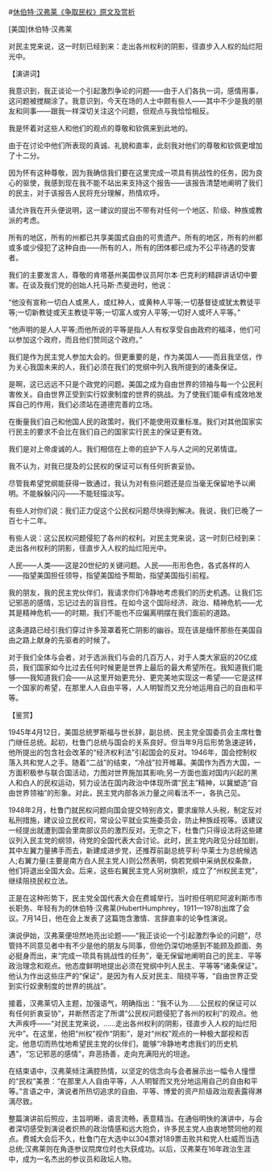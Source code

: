 #[休伯特·汉弗莱《争取民权》原文及赏析](https://www.vrrw.net/wx/14494.html)

[美国]休伯特·汉弗莱

对民主党来说，这一时刻已经到来：走出各州权利的阴影，径直步入人权的灿烂阳光中。

【演讲词】

我意识到，我正谈论一个引起激烈争论的问题——由于人们各执一词，感情用事，这问题被搅糊涂了。我意识到，今天在场的人士中颇有些人——其中不少是我的朋友和同事——跟我一样深切关注这个问题，但观点与我恰恰相反。

我是怀着对这些人和他们的观点的尊敬和钦佩来到此地的。

由于在讨论中他们所表现的真诚、礼貌和直率，此刻我对他们的尊敬和钦佩更增加了十二分。

因为怀有这种尊敬，因为我确信我们要在这里完成一项具有挑战性的任务，因为良心的驱使，我感到现在我不能不站出来支持这个报告——该报告清楚地阐明了我们的民主，对于该报告人民将充分理解，热情欢呼。

请允许我在开头便说明，这一建议的提出不带有对任何一个地区、阶级、种族或教派的考虑。

所有的地区，所有的州都已共享美国式自由的可贵遗产。所有的地区，所有的州都或多或少侵犯了这种自由——所有的人，所有的团体都已成为不公平待遇的受害者。

我们的主要发言人，尊敬的肯塔基州美国参议员阿尔本·巴克利的精辟讲话切中要害。在谈及我们党的创始人托马斯·杰斐逊时，他说：

“他没有宣称一切白人或黑人，或红种人，或黄种人平等;一切基督徒或犹太教徒平等;一切新教徒或天主教徒平等;一切富人或穷人平等;一切好人或坏人平等。”

“他声明的是人人平等;而他所说的平等是指人人有权享受自由政府的福泽，他们可以参加这个政府，而且他们赞同这个政府。”

我们是作为民主党人参加大会的。但更重要的是，作为美国人——而且我坚信，作为关心我国未来的人，我们必须在我们的党纲中列入我所提到的诸条保证。

是啊，这已远远不只是个政党的问题。美国之成为自由世界的领袖与每一个公民利害攸关。自由世界正受到实行奴隶制度的世界的挑战。为了使我们能卓有成效地发挥自己的作用，我们必须站在道德完善的立场。

在衡量我们自己和他国人民的政策时，我们不能使用双重标准。我们对其他国家实行民主的要求不会比在我们自己的国家实行民主的保证更有效。

我们是对上帝虔诚的人。我们相信在上帝的庇护下人与人之间的兄弟情谊。

我不认为，对我已提及的公民权的保证可以有任何折衷妥协。

尽管我希望党纲能获得一致通过，我认为对有些问题还是应当毫无保留地予以阐明。不能躲躲闪闪——不能轻描淡写。

有些人对你们说：我们正力促这个公民权问题尽快得到解决。我说，我们已晚了一百七十二年。

有些人说：这公民权问题侵犯了各州的权利。对民主党来说，这一时刻已经到来：走出各州权利的阴影，径直步入人权的灿烂阳光中。

人民——人类——这是20世纪的关键问题。人民——形形色色，各式各样的人——指望美国担任领导，指望美国给予帮助，指望美国指引前程。

我的朋友，我的民主党伙伴们，我请求你们冷静地考虑我们的历史机遇。让我们忘记邪恶的感情，忘记过去的盲目性。在如今这个国际经济、政治、精神危机——尤其是精神危机——的时期，我们不能也不应偏离明摆在我们面前的道路。

这条道路已经引我们穿过许多笼罩着死亡阴影的幽谷。现在该是缅怀那些在美国自由之路上献身的先驱者的时候了。

对于我们全体与会者，对于选派我们与会的几百万人，对于人类大家庭的20亿成员，我们国家如今比过去任何时候更是世界上最后的最大希望所在。我知道我们能够——我知道我们会——从这里开始更充分、更完美地实现这一希望——它是这样一个国家的希望，在那里人人自由平等，人人明智而又充分地运用自己的自由和平等。



【鉴赏】

1945年4月12日，美国总统罗斯福与世长辞，副总统、民主党全国委员会主席杜鲁门继任总统。起初，杜鲁门总统与国会的关系良好。但当年9月后形势急速逆转，他所提出的包含社会改革的“经济权利法”引起国会的反对。1946年，国会控制权落入共和党人之手。随着“二战”的结束，“冷战”拉开帷幕。美国作为西方大国，一方面积极参与联合国活动，力图对世界施加其影响;另一方面也面对国内兴起的黑人和白人的民权运动，努力设法在国内政治中体现所谓“民主”精神，以冀塑造“自由世界领袖”的形象。对此，民主党内部各派力量之间看法不一，各执己见。

1948年2月，杜鲁门就民权问题向国会提交特别咨文，要求废除人头税，制定反对私刑措施，建议设立民权司，常设公平就业实施委员会，防止种族歧视等。该建议一经提出就遭到国会里南部议员的激烈反对。无奈之下，杜鲁门只得设法将这些建议列入民主党的纲领，待党的全国代表大会讨论。此时，民主党内政见分歧加剧，其中左翼力量拂手而去，新建成进步党，还推荐前副总统亨利·华莱士为总统候选人;右翼力量(主要是南方白人民主党人)则公然表明，倘若党纲中采纳民权条款，他们将退出全国大会。后来，这些右翼民主党人另树旗帜，成立了“州权民主党”，继续阻挠民权立法。

正是在这种形势下，民主党全国代表大会在费城举行。当时担任明尼阿波利斯市市长职务、年轻有为的休伯特·汉弗莱(HubertHumphrey，1911—1978)出席了会议。7月14日，他在会上发表了这篇饱含激情、言辞直率的论争性演说。

演说伊始，汉弗莱便坦然地亮出论题——“我正谈论一个引起激烈争论的问题”，尽管持不同意见者中有不少是他的朋友与同事，但他仍深切地感到不能顾及颜面、务必挺身而出，来“完成一项具有挑战性的任务”，毫无保留地阐明自己的民主、平等政治理念和观点。他态度鲜明地提出必须在党纲中列人民主、平等等“诸条保证”。他认为作出这些庄严的“保证”，是因为有人反对民主、阻挠平等，“自由世界正受到实行奴隶制度的世界的挑战”。

接着，汉弗莱切入主题，加强语气，明确指出：“我不认为……公民权的保证可以有任何折衷妥协”，并断然否定了所谓“公民权问题侵犯了各州的权利”的观点。他大声疾呼——“对民主党来说，……走出各州权利的阴影，径直步入人权的灿烂阳光中”。在这里，他把“州权”视作“阴影”，是对“州权”观点的一种极大鄙视和否定。他恳切而热忱地希望民主党的伙伴们，能够“冷静地考虑我们的历史机遇”，“忘记邪恶的感情”，弃恶扬善，走向充满阳光的坦途。

在结束语中，汉弗莱倾注满腔热情，以坚定的信念向与会者展示出一幅令人憧憬的“民权”美景：“在那里人人自由平等，人人明智而又充分地运用自己的自由和平等。”言语之中，演说者所热切追求的自由、平等、博爱的资产阶级政治观表露得淋漓尽致。

整篇演讲前后照应，主旨明晰，语言流畅，表意精当。在通俗明快的演讲中，与会者深切感受到演说者炽热的政治情感和远大抱负，许多民主党人由衷地赞同他的观点。费城大会后不久，杜鲁门在大选中以304票对189票击败共和党人杜威而当选总统;汉弗莱则在角逐参议院席位时也大获成功。以后，汉弗莱在16年政治生涯中，成为一名杰出的参议员和政坛人物。

